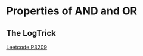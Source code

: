 # Properties of AND and OR
## The LogTrick
[Leetcode P3209](https://leetcode.cn/problems/number-of-subarrays-with-and-value-of-k/description/)

